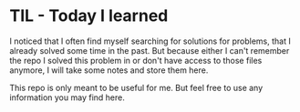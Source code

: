 # TIL - Today I learned
I noticed that I often find myself searching for solutions for problems, that I already solved some time in the past. But because either I can't remember the repo I solved this problem in or don't have access to those files anymore, I will take some notes and store them here. 

This repo is only meant to be useful for me. But feel free to use any information you may find here.

